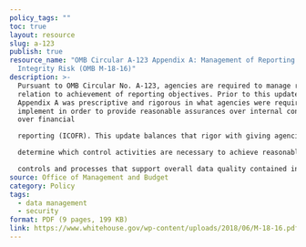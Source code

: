 ```yaml
---
policy_tags: ""
toc: true
layout: resource
slug: a-123
publish: true
resource_name: "OMB Circular A-123 Appendix A: Management of Reporting and Data
  Integrity Risk (OMB M-18-16)"
description: >-
  Pursuant to OMB Circular No. A-123, agencies are required to manage risk in
  relation to achievement of reporting objectives. Prior to this update,
  Appendix A was prescriptive and rigorous in what agencies were required to
  implement in order to provide reasonable assurances over internal controls
  over financial

  reporting (ICOFR). This update balances that rigor with giving agencies the flexibility to

  determine which control activities are necessary to achieve reasonable assurances over internal

  controls and processes that support overall data quality contained in agency reports. Updated June 6, 2018.
source: Office of Management and Budget
category: Policy
tags:
  - data management
  - security
format: PDF (9 pages, 199 KB)
link: https://www.whitehouse.gov/wp-content/uploads/2018/06/M-18-16.pdf
---
```

